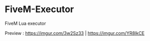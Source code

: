 # FiveM-Executor
FiveM Lua executor

Preview : https://imgur.com/3w2Sz33 | https://imgur.com/YR8lkCE
